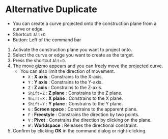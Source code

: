 # Alternative Duplicate

- You can create a curve projected onto the construction plane from a curve or edge.
- Shortcut: `Alt`+`D`
- Button: Left of the command bar

1. Activate the construction plane you want to project onto.
2. Select the curve or edge you want to create as the target.
3. Press the shortcut `Alt`+`D`.
4. The move gizmo appears and you can freely move the projected curve.
   - You can also limit the direction of movement.
     - `X` : **X axis** : Constrains to the X-axis.
     - `Y` : **Y axis** : Constrains to the Y-axis.
     - `Z` : **Z axis** : Constrains to the Z-axis.
     - `Shift`+`Z` : **Z plane** : Constrains to the Z plane.
     - `Shift`+`X` : **X plane** : Constrains to the X plane.
     - `Shift`+`Y` : **Y plane** : Constrains to the Y plane.
     - `G` : **Screen space** : Constrains to the apparent plane.
     - `F` : **Freestyle** : Constrains the direction by two points.
     - `V` : **Pivot** : Constrains the direction by clicking on the plane.
     - `W` : **Worldspace** : Releases the directional constraint.
5. Confirm by clicking **OK** in the command dialog or right-clicking.

